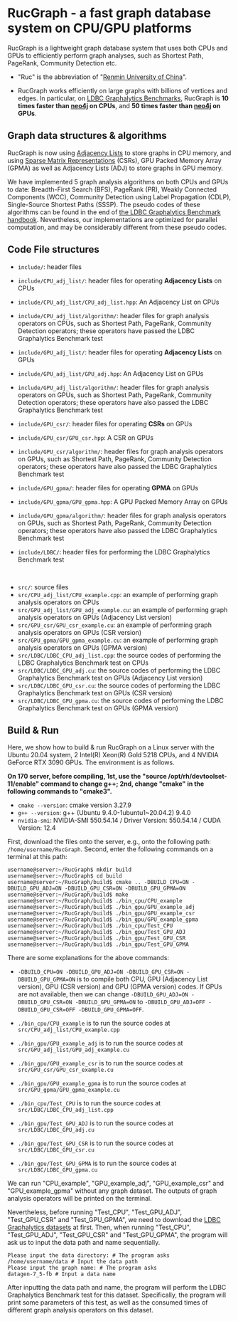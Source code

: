 # RucGraph - a fast graph database system on CPU/GPU platforms

RucGraph is a lightweight graph database system that uses both CPUs and GPUs to efficiently perform graph analyses, such as Shortest Path, PageRank, Community Detection etc.


- "Ruc" is the abbreviation of "[Renmin University of China](https://www.ruc.edu.cn/)".


- RucGraph works efficiently on large graphs with billions of vertices and edges. In particular, on [LDBC Graphalytics Benchmarks](https://ldbcouncil.org/benchmarks/graphalytics/), RucGraph is <b>10 times faster than [neo4j](https://neo4j.com) on CPUs</b>, and <b>50 times faster than  [neo4j](https://neo4j.com) on GPUs</b>.




## Graph data structures & algorithms

RucGraph is now using [Adjacency Lists](https://www.geeksforgeeks.org/adjacency-list-meaning-definition-in-dsa/) to store graphs in CPU memory, and using [Sparse Matrix Representations](https://www.geeksforgeeks.org/sparse-matrix-representations-set-3-csr/) (CSRs), GPU Packed Memory Array (GPMA) as well as Adjacency Lists (ADJ) to store graphs in GPU memory. 


We have implemented 5 graph analysis algorithms on both CPUs and GPUs to date: Breadth-First Search (BFS), PageRank (PR), Weakly Connected Components (WCC), Community Detection using Label Propagation (CDLP), Single-Source Shortest Paths (SSSP). The pseudo codes of these algorithms can be found in the end of [the LDBC Graphalytics Benchmark handbook](https://arxiv.org/pdf/2011.15028). Nevertheless, our implementations are optimized for parallel computation, and may be considerably different from these pseudo codes.


## Code File structures

- `include/`: header files

- `include/CPU_adj_list/`: header files for operating **Adjacency Lists** on CPUs

- `include/CPU_adj_list/CPU_adj_list.hpp`: An Adjacency List on CPUs

- `include/CPU_adj_list/algorithm/`: header files for graph analysis operators on CPUs, such as Shortest Path, PageRank, Community Detection operators; these operators have passed the LDBC Graphalytics Benchmark test



- `include/GPU_adj_list/`: header files for operating **Adjacency Lists** on GPUs

- `include/GPU_adj_list/GPU_adj.hpp`: An Adjacency List on GPUs

- `include/GPU_adj_list/algorithm/`: header files for graph analysis operators on GPUs, such as Shortest Path, PageRank, Community Detection operators; these operators have also passed the LDBC Graphalytics Benchmark test

  

- `include/GPU_csr/`: header files for operating **CSRs** on GPUs

- `include/GPU_csr/GPU_csr.hpp`: A CSR on GPUs

- `include/GPU_csr/algorithm/`: header files for graph analysis operators on GPUs, such as Shortest Path, PageRank, Community Detection operators; these operators have also passed the LDBC Graphalytics Benchmark test

  

- `include/GPU_gpma/`: header files for operating **GPMA** on GPUs

- `include/GPU_gpma/GPU_gpma.hpp`: A GPU Packed Memory Array on GPUs

- `include/GPU_gpma/algorithm/`: header files for graph analysis operators on GPUs, such as Shortest Path, PageRank, Community Detection operators; these operators have also passed the LDBC Graphalytics Benchmark test


- `include/LDBC/`: header files for performing the LDBC Graphalytics Benchmark test

 <br />


- `src/`: source files
- `src/CPU_adj_list/CPU_example.cpp`: an example of performing graph analysis operators on CPUs
- `src/GPU_adj_list/GPU_adj_example.cu`: an example of performing graph analysis operators on GPUs (Adjacency List version)
- `src/GPU_csr/GPU_csr_example.cu`: an example of performing graph analysis operators on GPUs (CSR version)
- `src/GPU_gpma/GPU_gpma_example.cu`: an example of performing graph analysis operators on GPUs (GPMA version)
- `src/LDBC/LDBC_CPU_adj_list.cpp`: the source codes of performing the LDBC Graphalytics Benchmark test on CPUs
- `src/LDBC/LDBC_GPU_adj.cu`: the source codes of performing the LDBC Graphalytics Benchmark test on GPUs (Adjacency List version)
- `src/LDBC/LDBC_GPU_csr.cu`: the source codes of performing the LDBC Graphalytics Benchmark test on GPUs (CSR version)
- `src/LDBC/LDBC_GPU_gpma.cu`: the source codes of performing the LDBC Graphalytics Benchmark test on GPUs (GPMA version)



## Build & Run

Here, we show how to build & run RucGraph on a Linux server with the Ubuntu 20.04 system, 2 Intel(R) Xeon(R) Gold 5218 CPUs, and 4 NVIDIA GeForce RTX 3090 GPUs. The environment is as follows.

<b>On 170 server, before compiling, 1st, use the "source /opt/rh/devtoolset-11/enable" command to change g++; 2nd, change "cmake" in the following commands to "cmake3". </b>

- `cmake --version`: cmake version 3.27.9
- `g++ --version`: g++ (Ubuntu 9.4.0-1ubuntu1~20.04.2) 9.4.0
- `nvidia-smi`: NVIDIA-SMI 550.54.14         /      Driver Version: 550.54.14   /   CUDA Version: 12.4


First, download the files onto the server, e.g., onto the following path: `/home/username/RucGraph`. Second, enter the following commands on a terminal at this path:

```shell
username@server:~/RucGraph$ mkdir build
username@server:~/RucGraph$ cd build
username@server:~/RucGraph/build$ cmake .. -DBUILD_CPU=ON -DBUILD_GPU_ADJ=ON -DBUILD_GPU_CSR=ON -DBUILD_GPU_GPMA=ON
username@server:~/RucGraph/build$ make
username@server:~/RucGraph/build$ ./bin_cpu/CPU_example
username@server:~/RucGraph/build$ ./bin_gpu/GPU_example_adj
username@server:~/RucGraph/build$ ./bin_gpu/GPU_example_csr
username@server:~/RucGraph/build$ ./bin_gpu/GPU_example_gpma
username@server:~/RucGraph/build$ ./bin_cpu/Test_CPU
username@server:~/RucGraph/build$ ./bin_gpu/Test_GPU_ADJ
username@server:~/RucGraph/build$ ./bin_gpu/Test_GPU_CSR
username@server:~/RucGraph/build$ ./bin_gpu/Test_GPU_GPMA
```

There are some explanations for the above commands:

- `-DBUILD_CPU=ON -DBUILD_GPU_ADJ=ON -DBUILD_GPU_CSR=ON -DBUILD_GPU_GPMA=ON` is to compile both CPU, GPU (Adjacency List version), GPU (CSR version) and GPU (GPMA version) codes. If GPUs are not available, then we can change `-DBUILD_GPU_ADJ=ON -DBUILD_GPU_CSR=ON -DBUILD_GPU_GPMA=ON` to `-DBUILD_GPU_ADJ=OFF -DBUILD_GPU_CSR=OFF -DBUILD_GPU_GPMA=OFF`.


- `./bin_cpu/CPU_example` is to run the source codes at `src/CPU_adj_list/CPU_example.cpp`
- `./bin_gpu/GPU_example_adj` is to run the source codes at `src/GPU_adj_list/GPU_adj_example.cu`
- `./bin_gpu/GPU_example_csr` is to run the source codes at `src/GPU_csr/GPU_csr_example.cu`
- `./bin_gpu/GPU_example_gpma` is to run the source codes at `src/GPU_gpma/GPU_gpma_example.cu`
- `./bin_cpu/Test_CPU` is to run the source codes at `src/LDBC/LDBC_CPU_adj_list.cpp`
- `./bin_gpu/Test_GPU_ADJ` is to run the source codes at `src/LDBC/LDBC_GPU_adj.cu`
- `./bin_gpu/Test_GPU_CSR` is to run the source codes at `src/LDBC/LDBC_GPU_csr.cu`
- `./bin_gpu/Test_GPU_GPMA` is to run the source codes at `src/LDBC/LDBC_GPU_gpma.cu`

We can run "CPU_example", "GPU_example_adj", "GPU_example_csr" and "GPU_example_gpma" without any graph dataset. The outputs of graph analysis operators will be printed on the terminal. 

Nevertheless, before running "Test_CPU", "Test_GPU_ADJ", "Test_GPU_CSR" and "Test_GPU_GPMA", we need to download the [LDBC Graphalytics datasets](https://repository.surfsara.nl/datasets/cwi/graphalytics) at first. Then, when running "Test_CPU", "Test_GPU_ADJ", "Test_GPU_CSR" and "Test_GPU_GPMA", the program will ask us to input the data path and name sequentially. 
```shell
Please input the data directory: # The program asks
/home/username/data # Input the data path
Please input the graph name: # The program asks
datagen-7_5-fb # Input a data name
```

After inputting the data path and name, the program will perform the LDBC Graphalytics Benchmark test for this dataset. Specifically, the program will print some parameters of this test, as well as the consumed times of different graph analysis operators on this dataset.